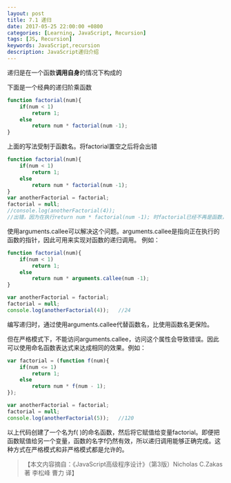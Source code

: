 ```yaml
---
layout: post
title: 7.1 递归
date: 2017-05-25 22:00:00 +0800
categories: [Learning, JavaScript, Recursion]
tags: [JS, Recursion]
keywords: JavaScript,recursion
description: JavaScript递归介绍
---
```


递归是在一个函数**调用自身**的情况下构成的

下面是一个经典的递归阶乘函数

```js
function factorial(num){
	if(num < 1)
		return 1;
	else
		return num * factorial(num -1);
}
```

上面的写法受制于函数名。将factorial置空之后将会出错

```js
function factorial(num){
	if(num < 1)
		return 1;
	else
		return num * factorial(num -1);
}
var anotherFactorial = factorial;
factorial = null;
//console.log(anotherFactorial(4));
//出错，因为在执行return num * factorial(num -1); 时factorial已经不再是函数，为 null。

```

使用arguments.callee可以解决这个问题。arguments.callee是指向正在执行的函数的指针，因此可用来实现对函数的递归调用。
例如：

```js
function factorial(num){
	if(num < 1)
		return 1;
	else
		return num * arguments.callee(num -1);
}

var anotherFactorial = factorial;
factorial = null;
console.log(anotherFactorial(4));	//24
```

编写递归时，通过使用arguments.callee代替函数名，比使用函数名更保险。

但在严格模式下，不能访问arguments.callee，访问这个属性会导致错误。因此可以使用命名函数表达式来达成相同的效果。例如：

```js
var factorial = (function f(num){
	if(num <= 1)
		return 1;
	else
		return num * f(num - 1);
});

var anotherFactorial = factorial;
factorial = null;
console.log(anotherFactorial(5));	//120
```

以上代码创建了一个名为f( )的命名函数，然后将它赋值给变量factorial。即便把函数赋值给另一个变量，函数的名字f仍然有效，所以递归调用能够正确完成。这种方式在严格模式和非严格模式都是允许的。

>【本文内容摘自：《JavaScript高级程序设计》（第3版）Nicholas C.Zakas 著   李松峰 曹力 译】